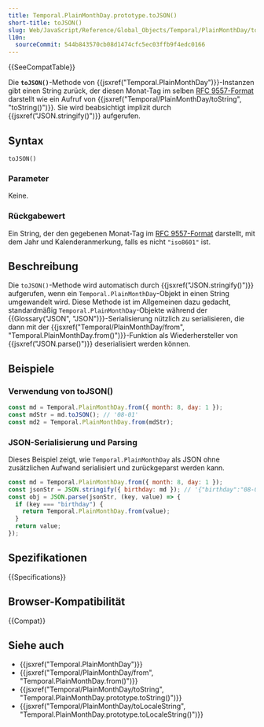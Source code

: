 ```yaml
---
title: Temporal.PlainMonthDay.prototype.toJSON()
short-title: toJSON()
slug: Web/JavaScript/Reference/Global_Objects/Temporal/PlainMonthDay/toJSON
l10n:
  sourceCommit: 544b843570cb08d1474cfc5ec03ffb9f4edc0166
---
```


{{SeeCompatTable}}

Die **`toJSON()`**-Methode von {{jsxref("Temporal.PlainMonthDay")}}-Instanzen gibt einen String zurück, der diesen Monat-Tag im selben [RFC 9557-Format](/de/docs/Web/JavaScript/Reference/Global_Objects/Temporal/PlainMonthDay#rfc_9557_format) darstellt wie ein Aufruf von {{jsxref("Temporal/PlainMonthDay/toString", "toString()")}}. Sie wird beabsichtigt implizit durch {{jsxref("JSON.stringify()")}} aufgerufen.

## Syntax

```js-nolint
toJSON()
```

### Parameter

Keine.

### Rückgabewert

Ein String, der den gegebenen Monat-Tag im [RFC 9557-Format](/de/docs/Web/JavaScript/Reference/Global_Objects/Temporal/PlainMonthDay#rfc_9557_format) darstellt, mit dem Jahr und Kalenderanmerkung, falls es nicht `"iso8601"` ist.

## Beschreibung

Die `toJSON()`-Methode wird automatisch durch {{jsxref("JSON.stringify()")}} aufgerufen, wenn ein `Temporal.PlainMonthDay`-Objekt in einen String umgewandelt wird. Diese Methode ist im Allgemeinen dazu gedacht, standardmäßig `Temporal.PlainMonthDay`-Objekte während der {{Glossary("JSON", "JSON")}}-Serialisierung nützlich zu serialisieren, die dann mit der {{jsxref("Temporal/PlainMonthDay/from", "Temporal.PlainMonthDay.from()")}}-Funktion als Wiederhersteller von {{jsxref("JSON.parse()")}} deserialisiert werden können.

## Beispiele

### Verwendung von toJSON()

```js
const md = Temporal.PlainMonthDay.from({ month: 8, day: 1 });
const mdStr = md.toJSON(); // '08-01'
const md2 = Temporal.PlainMonthDay.from(mdStr);
```

### JSON-Serialisierung und Parsing

Dieses Beispiel zeigt, wie `Temporal.PlainMonthDay` als JSON ohne zusätzlichen Aufwand serialisiert und zurückgeparst werden kann.

```js
const md = Temporal.PlainMonthDay.from({ month: 8, day: 1 });
const jsonStr = JSON.stringify({ birthday: md }); // '{"birthday":"08-01"}'
const obj = JSON.parse(jsonStr, (key, value) => {
  if (key === "birthday") {
    return Temporal.PlainMonthDay.from(value);
  }
  return value;
});
```

## Spezifikationen

{{Specifications}}

## Browser-Kompatibilität

{{Compat}}

## Siehe auch

- {{jsxref("Temporal.PlainMonthDay")}}
- {{jsxref("Temporal/PlainMonthDay/from", "Temporal.PlainMonthDay.from()")}}
- {{jsxref("Temporal/PlainMonthDay/toString", "Temporal.PlainMonthDay.prototype.toString()")}}
- {{jsxref("Temporal/PlainMonthDay/toLocaleString", "Temporal.PlainMonthDay.prototype.toLocaleString()")}}
